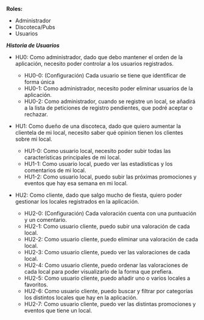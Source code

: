 **Roles:**
- Administrador
- Discoteca/Pubs
- Usuarios

***Historia de Usuarios***
- HU0: Como administrador, dado que debo mantener el orden de la aplicación, necesito poder controlar a los usuarios registrados.
  - HU0-0: (Configuración) Cada usuario se tiene que identificar de forma única
  - HU0-1: Como administrador, necesito poder eliminar usuarios de la aplicación.
  - HU0-2: Como administrador, cuando se registre un local, se añadirá a la lista de peticiones de registro pendientes, que podré aceptar o rechazar.

- HU1: Como dueño de una discoteca, dado que quiero aumentar la clientela de mi local, necesito saber qué opinion tienen los clientes sobre mi local.
  - HU1-0: Como usuario local, necesito poder subir todas las características principales de mi local.
  - HU1-1: Como usuario local, puedo ver las estadísticas y los comentarios de mi local.
  - HU1-2: Como usuario local, puedo subir las próximas promociones y eventos que hay esa semana en mi local.

- HU2: Como cliente, dado que salgo mucho de fiesta, quiero poder gestionar los locales registrados en la aplicación.
  - HU2-0: (Configuración) Cada valoración cuenta con una puntuación y un comentario.
  - HU2-1: Como usuario cliente, puedo subir una valoración de cada local.
  - HU2-2: Como usuario cliente, puedo eliminar una valoración de cada local.
  - HU2-3: Como usuario cliente, puedo ver las valoraciones de cada local.
  - HU2-4: Como usuario cliente, puedo ordenar las valoraciones de cada local para poder visualizarlo de la forma que prefiera.
  - HU2-5: Como usuario cliente, puedo añadir uno o varios locales a favoritos.
  - HU2-6: Como usuario cliente, puedo buscar y filtrar por categorías los distintos locales que hay en la aplicación.
  - HU2-7: Como usuario cliente, puedo ver las distintas promociones y eventos que tiene un local.
